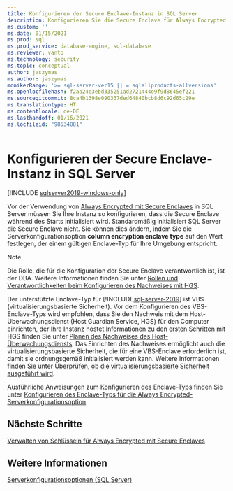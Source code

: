 ```yaml
---
title: Konfigurieren der Secure Enclave-Instanz in SQL Server
description: Konfigurieren Sie die Secure Enclave für Always Encrypted mit Secure Enclaves in SQL Server.
ms.custom: ''
ms.date: 01/15/2021
ms.prod: sql
ms.prod_service: database-engine, sql-database
ms.reviewer: vanto
ms.technology: security
ms.topic: conceptual
author: jaszymas
ms.author: jaszymas
monikerRange: '>= sql-server-ver15 || = sqlallproducts-allversions'
ms.openlocfilehash: f2aa24e3ebd335251ad2721444e9f9d8645ef221
ms.sourcegitcommit: 8ca4b1398e090337ded64840bcb8d6c92d65c29e
ms.translationtype: HT
ms.contentlocale: de-DE
ms.lasthandoff: 01/16/2021
ms.locfileid: "98534881"
---
```

# <a name="configure-the-secure-enclave-in-sql-server"></a>Konfigurieren der Secure Enclave-Instanz in SQL Server

[!INCLUDE [sqlserver2019-windows-only](../../../includes/applies-to-version/sqlserver2019-windows-only.md)]

Vor der Verwendung von [Always Encrypted mit Secure Enclaves](always-encrypted-enclaves.md) in SQL Server müssen Sie Ihre Instanz so konfigurieren, dass die Secure Enclave während des Starts initialisiert wird. Standardmäßig initialisiert SQL Server die Secure Enclave nicht. Sie können dies ändern, indem Sie die Serverkonfigurationsoption **column encryption enclave type** auf den Wert festlegen, der einem gültigen Enclave-Typ für Ihre Umgebung entspricht.

> [!NOTE]
> Die Rolle, die für die Konfiguration der Secure Enclave verantwortlich ist, ist der DBA. Weitere Informationen finden Sie unter [Rollen und Verantwortlichkeiten beim Konfigurieren des Nachweises mit HGS](always-encrypted-enclaves-host-guardian-service-plan.md#roles-and-responsibilities-when-configuring-attestation-with-hgs).

Der unterstützte Enclave-Typ für [!INCLUDE[sql-server-2019](../../../includes/sssqlv15-md.md)] ist VBS (virtualisierungsbasierte Sicherheit). Vor dem Konfigurieren des VBS-Enclave-Typs wird empfohlen, dass Sie den Nachweis mit dem Host-Überwachungsdienst (Host Guardian Service, HGS) für den Computer einrichten, der Ihre Instanz hostet Informationen zu den ersten Schritten mit HGS finden Sie unter [Planen des Nachweises des Host-Überwachungsdiensts](always-encrypted-enclaves-host-guardian-service-plan.md). Das Einrichten des Nachweises ermöglicht auch die virtualisierungsbasierte Sicherheit, die für eine VBS-Enclave erforderlich ist, damit sie ordnungsgemäß initialisiert werden kann. Weitere Informationen finden Sie unter [Überprüfen, ob die virtualisierungsbasierte Sicherheit ausgeführt wird](always-encrypted-enclaves-host-guardian-service-register.md#step-2-verify-virtualization-based-security-is-running).

Ausführliche Anweisungen zum Konfigurieren des Enclave-Typs finden Sie unter [Konfigurieren des Enclave-Typs für die Always Encrypted-Serverkonfigurationsoption](../../../database-engine/configure-windows/configure-column-encryption-enclave-type.md).

## <a name="next-steps"></a>Nächste Schritte

 [Verwalten von Schlüsseln für Always Encrypted mit Secure Enclaves](always-encrypted-enclaves-manage-keys.md)

## <a name="see-also"></a>Weitere Informationen  
 
 [Serverkonfigurationsoptionen (SQL Server)](../../../database-engine/configure-windows/server-configuration-options-sql-server.md)
